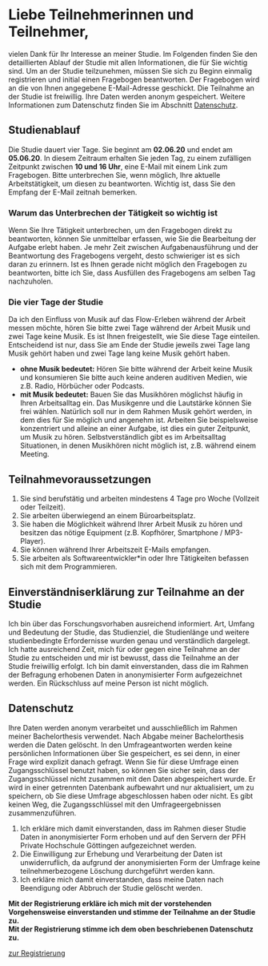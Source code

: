 # Liebe Teilnehmerinnen und Teilnehmer,

vielen Dank für Ihr Interesse an meiner Studie. Im Folgenden finden Sie den detaillierten Ablauf der Studie mit allen Informationen, die für Sie wichtig sind. Um an der Studie teilzunehmen, müssen Sie sich zu Beginn einmalig registrieren und initial einen Fragebogen beantworten. Der Fragebogen wird an die von Ihnen angegebene E-Mail-Adresse geschickt. Die Teilnahme an der Studie ist freiwillig. Ihre Daten werden anonym gespeichert. Weitere Informationen zum Datenschutz finden Sie im Abschnitt [Datenschutz](#datenschutz).

## Studienablauf

Die Studie dauert vier Tage. Sie beginnt am **02.06.20** und endet am **05.06.20**. In diesem Zeitraum erhalten Sie jeden Tag, zu einem zufälligen Zeitpunkt zwischen **10 und 16 Uhr**, eine E-Mail mit einem Link zum Fragebogen. Bitte unterbrechen Sie, wenn möglich, Ihre aktuelle Arbeitstätigkeit, um diesen zu beantworten. Wichtig ist, dass Sie den Empfang der E-Mail zeitnah bemerken.

### Warum das Unterbrechen der Tätigkeit so wichtig ist

Wenn Sie Ihre Tätigkeit unterbrechen, um den Fragebogen direkt zu beantworten, können Sie unmittelbar erfassen, wie Sie die Bearbeitung der Aufgabe erlebt haben. Je mehr Zeit zwischen Aufgabenausführung und der Beantwortung des Fragebogens vergeht, desto schwieriger ist es sich daran zu erinnern. Ist es Ihnen gerade nicht möglich den Fragebogen zu beantworten, bitte ich Sie, dass Ausfüllen des Fragebogens am selben Tag nachzuholen.

### Die vier Tage der Studie

Da ich den Einfluss von Musik auf das Flow-Erleben während der Arbeit messen möchte, hören Sie bitte zwei Tage während der Arbeit Musik und zwei Tage keine Musik. Es ist Ihnen freigestellt, wie Sie diese Tage einteilen. Entscheidend ist nur, dass Sie am Ende der Studie jeweils zwei Tage lang Musik gehört haben und zwei Tage lang keine Musik gehört haben.

- **ohne Musik bedeutet:** Hören Sie bitte während der Arbeit keine Musik und konsumieren Sie bitte auch keine anderen auditiven Medien, wie z.B. Radio, Hörbücher oder Podcasts.
- **mit Musik bedeutet:** Bauen Sie das Musikhören möglichst häufig in Ihren Arbeitsalltag ein. Das Musikgenre und die Lautstärke können Sie frei wählen. Natürlich soll nur in dem Rahmen Musik gehört werden, in dem dies für Sie möglich und angenehm ist. Arbeiten Sie beispielsweise konzentriert und alleine an einer Aufgabe, ist dies ein guter Zeitpunkt, um Musik zu hören. Selbstverständlich gibt es im Arbeitsalltag Situationen, in denen Musikhören nicht möglich ist, z.B. während einem Meeting.

## Teilnahmevoraussetzungen

1. Sie sind berufstätig und arbeiten mindestens 4 Tage pro Woche (Vollzeit oder Teilzeit).
1. Sie arbeiten überwiegend an einem Büroarbeitsplatz.
1. Sie haben die Möglichkeit während Ihrer Arbeit Musik zu hören und besitzen das nötige Equipment (z.B. Kopfhörer, Smartphone / MP3-Player).
1. Sie können während Ihrer Arbeitszeit E-Mails empfangen.
1. Sie arbeiten als Softwareentwickler\*in oder Ihre Tätigkeiten befassen sich mit dem Programmieren.

## Einverständniserklärung zur Teilnahme an der Studie

Ich bin über das Forschungsvorhaben ausreichend informiert. Art, Umfang und Bedeutung der Studie, das Studienziel, die Studienlänge und weitere studienbedingte Erfordernisse wurden genau und verständlich dargelegt. Ich hatte ausreichend Zeit, mich für oder gegen eine Teilnahme an der Studie zu entscheiden und mir ist bewusst, dass die Teilnahme an der Studie freiwillig erfolgt. Ich bin damit einverstanden, dass die im Rahmen der Befragung erhobenen Daten in anonymisierter Form aufgezeichnet werden. Ein Rückschluss auf meine Person ist nicht möglich.

## Datenschutz

Ihre Daten werden anonym verarbeitet und ausschließlich im Rahmen meiner Bachelorthesis verwendet. Nach Abgabe meiner Bachelorthesis werden die Daten gelöscht. In den Umfrageantworten werden keine persönlichen Informationen über Sie gespeichert, es sei denn, in einer Frage wird explizit danach gefragt. Wenn Sie für diese Umfrage einen Zugangsschlüssel benutzt haben, so können Sie sicher sein, dass der Zugangsschlüssel nicht zusammen mit den Daten abgespeichert wurde. Er wird in einer getrennten Datenbank aufbewahrt und nur aktualisiert, um zu speichern, ob Sie diese Umfrage abgeschlossen haben oder nicht. Es gibt keinen Weg, die Zugangsschlüssel mit den Umfrageergebnissen zusammenzuführen.

1. Ich erkläre mich damit einverstanden, dass im Rahmen dieser Studie Daten in anonymisierter Form erhoben und auf den Servern der PFH Private Hochschule Göttingen aufgezeichnet werden.
1. Die Einwilligung zur Erhebung und Verarbeitung der Daten ist unwiderruflich, da aufgrund der anonymisierten Form der Umfrage keine teilnehmerbezogene Löschung durchgeführt werden kann.
1. Ich erkläre mich damit einverstanden, dass meine Daten nach Beendigung oder Abbruch der Studie gelöscht werden.

**Mit der Registrierung erkläre ich mich mit der vorstehenden Vorgehensweise einverstanden und stimme der Teilnahme an der Studie zu.**  
**Mit der Registrierung stimme ich dem oben beschriebenen Datenschutz zu.**

<a class="registration-link" href="https://www.pfh.de/umfragen/index.php/549257?lang=de">zur Registrierung</a>
